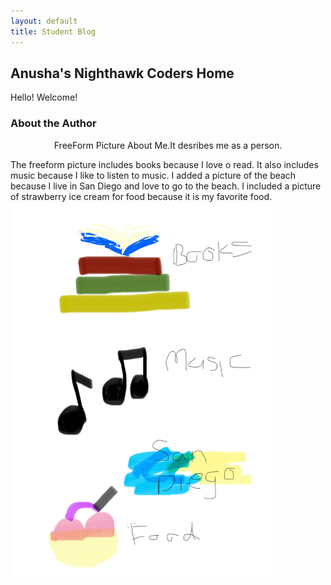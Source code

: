 ```yaml
---
layout: default
title: Student Blog
---
```



## Anusha's Nighthawk Coders Home
Hello! Welcome!
### About the Author
<p style="text-align: center; font-weight: 800 font-size: 40px"> FreeForm Picture About Me.It desribes me as a person.</p>
The freeform picture includes books because I love o read. It also includes music because I like to listen to music. I added a picture of the beach because I live in San Diego and love to go to the beach. I included a picture of strawberry ice cream for food because it is my favorite food.
<img src="images/Untitled design.png" alt="Freeform Picture with books, music, beach, and food." width="420" height="600">
